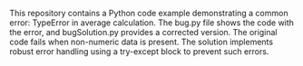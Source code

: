This repository contains a Python code example demonstrating a common error: TypeError in average calculation. The bug.py file shows the code with the error, and bugSolution.py provides a corrected version.  The original code fails when non-numeric data is present. The solution implements robust error handling using a try-except block to prevent such errors.